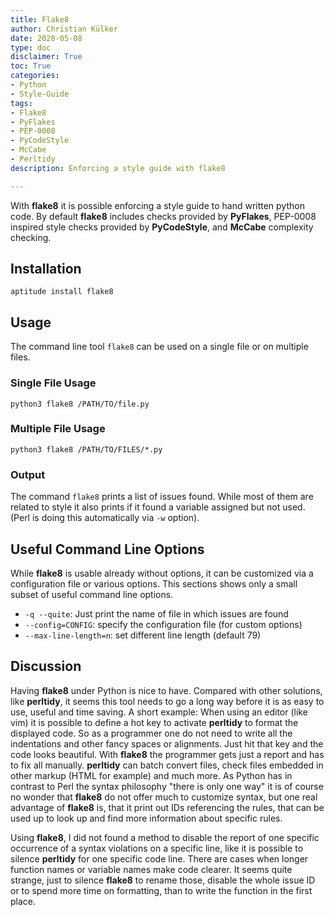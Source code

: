 ```yaml
---
title: Flake8
author: Christian Külker
date: 2020-05-08
type: doc
disclaimer: True
toc: True
categories:
- Python
- Style-Guide
tags:
- Flake8
- PyFlakes
- PEP-0008
- PyCodeStyle
- McCabe
- Perltidy
description: Enforcing a style guide with flake8

---
```


With **flake8** it is possible enforcing a style guide to hand written python
code.  By default **flake8** includes checks provided by **PyFlakes**, PEP-0008
inspired style checks provided by **PyCodeStyle**, and **McCabe** complexity
checking.

## Installation

```shell
aptitude install flake8
```

## Usage

The command line tool `flake8` can be used on a single file or on multiple
files.

### Single File Usage

```shell
python3 flake8 /PATH/TO/file.py
```

### Multiple File Usage

```shell
python3 flake8 /PATH/TO/FILES/*.py
```

### Output

The command `flake8` prints a list of issues found. While most of them are
related to style it also prints if it found a variable assigned but not used.
(Perl is doing this automatically via `-w` option).

## Useful Command Line Options

While **flake8** is usable already without options, it can be customized via
a configuration file or various options. This sections shows only a small
subset of useful command line options.

* `-q --quite`: Just print the name of file in which issues are found
* `--config=CONFIG`: specify the configuration file (for custom options)
* `--max-line-length=n`: set different line length (default 79)

## Discussion

Having **flake8**  under Python is nice to have. Compared with other solutions,
like **perltidy**, it seems this tool needs to go a long way before it is
as easy to use, useful and time saving. A short example: When using an editor
(like vim) it is possible to define a hot key to activate **perltidy** to
format the displayed code. So as a programmer one do not need to write all the
indentations and other fancy spaces or alignments. Just hit that key and the
code looks beautiful. With **flake8** the programmer gets just a report and has
to fix all manually. **perltidy** can batch convert files, check files embedded
in other markup (HTML for example) and much more. As Python has in contrast to
Perl the syntax philosophy "there is only one way" it is of course no
wonder that **flake8** do not offer much to customize syntax, but one real
advantage of **flake8** is, that it print out IDs referencing the rules, that
can be used up to look up and find more information about specific rules.

Using **flake8**, I did not found a method to disable the report of one
specific occurrence of a syntax violations on a specific line, like it is
possible to silence **perltidy** for one specific code line. There are cases
when longer function names or variable names make code clearer. It seems quite
strange, just to silence **flake8** to rename those, disable the whole issue ID
or to spend more time on formatting, than to write the function in the first
place.

